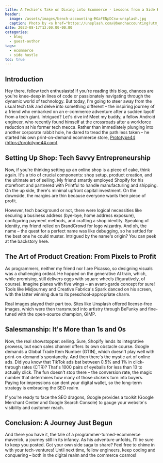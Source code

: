 ```yaml
---
title: A Techie's Take on Diving into Ecommerce - Lessons from a Side Hustle
header:
  image: /assets/images/bench-accounting-MGaFENpDCsw-unsplash.jpg
  caption: Photo by <a href="https://unsplash.com/@benchaccounting?utm_source=unsplash&utm_medium=referral&utm_content=creditCopyText">Bench Accounting</a> on <a href="https://unsplash.com/photos/MGaFENpDCsw?utm_source=unsplash&utm_medium=referral&utm_content=creditCopyText">Unsplash</a>
date: 2023-08-17T12:00:00-00:00
categories:
  - blog
  - guest-author
tags:
  - ecommerce
  - side hustle
toc: true
---
```


## Introduction

Hey there, fellow tech enthusiasts! If you're reading this blog, chances are you're knee-deep in lines of code or passionately navigating through the dynamic world of technology. But today, I'm going to steer away from the usual tech talk and delve into something different – the inspiring journey of a friend who embarked on an e-commerce adventure after a sudden layoff from a tech giant. Intrigued? Let's dive in!
Meet my buddy, a fellow Android engineer, who recently found himself at the crossroads after a workforce reduction at his former tech mecca. Rather than immediately plunging into another corporate rabbit hole, he dared to tread the path less taken – he started his own print-on-demand ecommerce store, [Prototype44 (https://prototype44.com)](https://prototype44.com).

## Setting Up Shop: Tech Savvy Entrepreneurship

Now, if you're thinking setting up an online shop is a piece of cake, think again. It's a trio of crucial components: shop setup, product creation, and the ultimate art of selling. My friend smartly employed Shopify for his storefront and partnered with Printful to handle manufacturing and shipping. On the up side, there's minimal upfront capital investment. On the downside, the margins are thin because everyone wants their piece of profit.

However, tech background or not, there were logical necessities like securing a business address (bye-bye, home address exposure), configuring payment methods, and crafting a shop identity. Speaking of identity, my friend relied on BrandCrowd for logo wizardry. And oh, the name – the quest for a perfect name was like debugging, so he settled for the best one he could muster. Intrigued by the name's origin? You can peek at the backstory here.

## The Art of Product Creation: From Pixels to Profit

As programmers, neither my friend nor I are Picasso, so designing visuals was a challenging ordeal. He hopped on the generative AI train, which, while promising, still delivers eggs with square wheels (figuratively, of course). Imagine planes with five wings – an avant-garde concept for sure! Tools like Midjourney and Creative Fabrica's Spark danced on his screen, with the latter winning due to its preschool-appropriate charm.

Real images played their part too. Sites like Unsplash offered license-free images, which were then transmuted into artistry through BeFunky and fine-tuned with the open-source champion, GIMP.

## Salesmanship: It's More than 1s and 0s

Now, the real showstopper: selling. Sure, Shopify lends its integrative prowess, but each sales channel offers its own obstacle course. Google demands a Global Trade Item Number (GTIN), which doesn't play well with print-on-demand's spontaneity.
And then there's the mystic art of online ads. Did you know that TikTok ads bat between 0.5% and 1% in click-through rates (CTR)? That's 1000 pairs of eyeballs for less than 10 to actually click. The fun doesn't stop there – the conversion rate, the magic number that determines how many of those clickers turn into buyers. Paying for impressions can dent your digital wallet, so the long-term strategy is embracing the SEO realm.

If you're ready to face the SEO dragons, Google provides a toolkit (Google Merchant Center and Google Search Console) to gauge your website's visibility and customer reach.

## Conclusion: A Journey Just Begun

And there you have it, the tale of a programmer-turned-ecommerce maverick, a journey still in its infancy. As his adventure unfolds, I'll be sure to keep you posted. Got your own side saga to share? Feel free to chime in with your tech-ventures!
Until next time, fellow engineers, keep coding and conquering – both in the digital realm and the commerce cosmos!